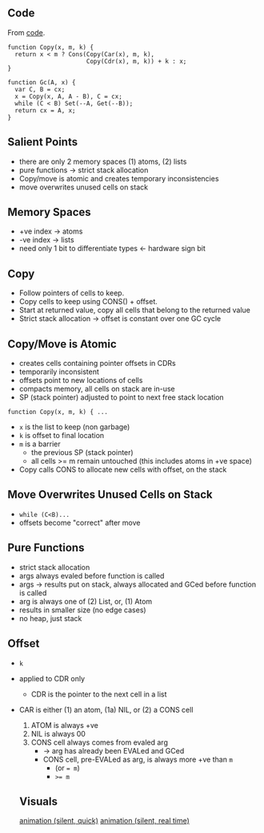## Code

From [code](https://justine.lol/sectorlisp2/#listing).

```
function Copy(x, m, k) {
  return x < m ? Cons(Copy(Car(x), m, k),
                      Copy(Cdr(x), m, k)) + k : x;
}

function Gc(A, x) {
  var C, B = cx;
  x = Copy(x, A, A - B), C = cx;
  while (C < B) Set(--A, Get(--B));
  return cx = A, x;
}
```

## Salient Points

- there are only 2 memory spaces (1) atoms, (2) lists
- pure functions -> strict stack allocation
- Copy/move is atomic and creates temporary inconsistencies
- move overwrites unused cells on stack

## Memory Spaces

- +ve index -> atoms
- -ve index -> lists
- need only 1 bit to differentiate types <- hardware sign bit

## Copy

- Follow pointers of cells to keep.
- Copy cells to keep using CONS() + offset.
- Start at returned value, copy all cells that belong to the returned value
- Strict stack allocation -> offset is constant over one GC cycle

## Copy/Move is Atomic

- creates cells containing pointer offsets in CDRs
- temporarily inconsistent
- offsets point to new locations of cells
- compacts memory, all cells on stack are in-use
- SP (stack pointer) adjusted to point to next free stack location

`function Copy(x, m, k) { ...`

- `x` is the list to keep (non garbage)
- `k` is offset to final location
- `m` is a barrier
	- the previous SP (stack pointer)
	- all cells >= m remain untouched (this includes atoms in +ve space)
- Copy calls CONS to allocate new cells with offset, on the stack

## Move Overwrites Unused Cells on Stack

- `while (C<B)...`
- offsets become "correct" after move

## Pure Functions

- strict stack allocation
- args always evaled before function is called
- args -> results put on stack, always allocated and GCed before function is called
- arg is always one of (2) List, or, (1) Atom
- results in smaller size (no edge cases)
- no heap, just stack

## Offset
- `k`
- applied to CDR only 
	- CDR is the pointer to the next cell in a list
- CAR is either (1) an atom, (1a) NIL, or (2) a CONS cell 
	1. ATOM is always +ve
	0. NIL is always 00
	2. CONS cell always comes from evaled arg
		- -> arg has already been EVALed and GCed
		- CONS cell, pre-EVALed as arg, is always more +ve than `m` 
			- (or `= m`)
			- `>= m`
	
	## Visuals
	[animation (silent, quick)](https://youtu.be/gn5E1jyzqro)
	[animation (silent, real time)](https://www.youtube.com/watch?v=TF0FzcBkV60)